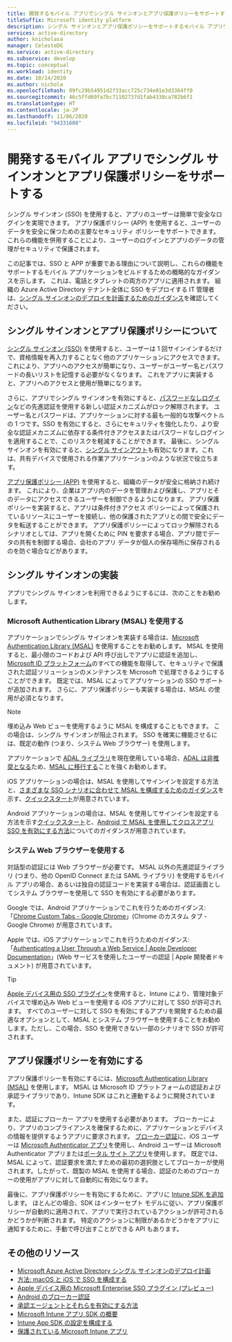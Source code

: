 ```yaml
---
title: 開発するモバイル アプリでシングル サインオンとアプリ保護ポリシーをサポートする | Azure
titleSuffix: Microsoft identity platform
description: シングル サインオンとアプリ保護ポリシーをサポートするモバイル アプリケーションのビルドの説明と概要
services: active-directory
author: knicholasa
manager: CelesteDG
ms.service: active-directory
ms.subservice: develop
ms.topic: conceptual
ms.workload: identity
ms.date: 10/14/2020
ms.author: nichola
ms.openlocfilehash: 09fc29b54951d2f33acc725c734e01e3d3364ff0
ms.sourcegitcommit: 46c5ffd69fa7bc71102737d1fab4338ca782b6f1
ms.translationtype: HT
ms.contentlocale: ja-JP
ms.lasthandoff: 11/06/2020
ms.locfileid: "94331608"
---
```

# <a name="support-single-sign-on-and-app-protection-policies-in-mobile-apps-you-develop"></a>開発するモバイル アプリでシングル サインオンとアプリ保護ポリシーをサポートする

シングル サインオン (SSO) を使用すると、アプリのユーザーは簡単で安全なログインを実現できます。 アプリ保護ポリシー (APP) を使用すると、ユーザーのデータを安全に保つための主要なセキュリティ ポリシーをサポートできます。 これらの機能を併用することにより、ユーザーのログインとアプリのデータの管理がセキュリティで保護されます。

この記事では、SSO と APP が重要である理由について説明し、これらの機能をサポートするモバイル アプリケーションをビルドするための概略的なガイダンスを示します。 これは、電話とタブレットの両方のアプリに適用されます。 組織の Azure Active Directory テナント全体に SSO をデプロイする IT 管理者は、[シングル サインオンのデプロイを計画するためのガイダンス](../manage-apps/plan-sso-deployment.md)を確認してください。

## <a name="about-single-sign-on-and-app-protection-policies"></a>シングル サインオンとアプリ保護ポリシーについて

[シングル サインオン (SSO)](../manage-apps/plan-sso-deployment.md) を使用すると、ユーザーは 1 回サインインするだけで、資格情報を再入力することなく他のアプリケーションにアクセスできます。 これにより、アプリへのアクセスが簡単になり、ユーザーがユーザー名とパスワードの長いリストを記憶する必要がなくなります。 これをアプリに実装すると、アプリへのアクセスと使用が簡単になります。

さらに、アプリでシングル サインオンを有効にすると、[パスワードなしログイン](../authentication/concept-authentication-passwordless.md)などの先進認証を使用する新しい認証メカニズムがロック解除されます。 ユーザー名とパスワードは、アプリケーションに対する最も一般的な攻撃ベクトルの 1 つです。SSO を有効にすると、さらにセキュリティを強化したり、より安全な認証メカニズムに依存する条件付きアクセスまたはパスワードなしログインを適用することで、このリスクを軽減することができます。 最後に、シングル サインオンを有効にすると、[シングル サインアウト](v2-protocols-oidc.md#single-sign-out)も有効になります。これは、共有デバイスで使用される作業アプリケーションのような状況で役立ちます。

[アプリ保護ポリシー (APP)](/mem/intune/apps/app-protection-policy) を使用すると、組織のデータが安全に格納され続けます。 これにより、企業はアプリ内のデータを管理および保護し、アプリとそのデータにアクセスできるユーザーを制御できるようになります。 アプリ保護ポリシーを実装すると、アプリは条件付きアクセス ポリシーによって保護されているリソースにユーザーを接続し、他の保護されたアプリとの間で安全にデータを転送することができます。 アプリ保護ポリシーによってロック解除されるシナリオとしては、アプリを開くために PIN を要求する場合、アプリ間でデータの共有を制御する場合、会社のアプリ データが個人の保存場所に保存されるのを防ぐ場合などがあります。

## <a name="implementing-single-sign-on"></a>シングル サインオンの実装

アプリでシングル サインオンを利用できるようにするには、次のことをお勧めします。

### <a name="use-microsoft-authentication-library-msal"></a>Microsoft Authentication Library (MSAL) を使用する

アプリケーションでシングル サインオンを実装する場合は、[Microsoft Authentication Library (MSAL)](msal-overview.md) を使用することをお勧めします。 MSAL を使用すると、最小限のコードおよび API 呼び出しでアプリに認証を追加し、[Microsoft ID プラットフォーム](/azure/active-directory/develop/)のすべての機能を取得して、セキュリティで保護された認証ソリューションのメンテナンスを Microsoft で処理できるようにすることができます。 既定では、MSAL によってアプリケーションの SSO サポートが追加されます。 さらに、アプリ保護ポリシーも実装する場合は、MSAL の使用が必須となります。

> [!NOTE]
> 埋め込み Web ビューを使用するように MSAL を構成することもできます。 この場合は、シングル サインオンが阻止されます。 SSO を確実に機能させるには、既定の動作 (つまり、システム Web ブラウザー) を使用します。

アプリケーションで [ADAL ライブラリ](../azuread-dev/active-directory-authentication-libraries.md)を現在使用している場合、[ADAL は非推奨となる](https://techcommunity.microsoft.com/t5/azure-active-directory-identity/update-your-applications-to-use-microsoft-authentication-library/ba-p/1257363)ため、[MSAL に移行する](msal-migration.md)ことを強くお勧めします。

iOS アプリケーションの場合は、MSAL を使用してサインインを設定する方法と、[さまざまな SSO シナリオに合わせて MSAL を構成するためのガイダンス](single-sign-on-macos-ios.md)を示す、[クイックスタート](quickstart-v2-ios.md)が用意されています。

Android アプリケーションの場合は、MSAL を使用してサインインを設定する方法を示す[クイックスタート](quickstart-v2-android.md)と、[Android で MSAL を使用してクロスアプリ SSO を有効にする方法](msal-android-single-sign-on.md)についてのガイダンスが用意されています。

### <a name="use-the-system-web-browser"></a>システム Web ブラウザーを使用する

対話型の認証には Web ブラウザーが必要です。 MSAL 以外の先進認証ライブラリ (つまり、他の OpenID Connect または SAML ライブラリ) を使用するモバイル アプリの場合、あるいは独自の認証コードを実装する場合は、認証画面としてシステム ブラウザーを使用して SSO を有効にする必要があります。

Google では、Android アプリケーションでこれを行うためのガイダンス: 「[Chrome Custom Tabs - Google Chrome](https://developer.chrome.com/multidevice/android/customtabs)」(Chrome のカスタム タブ - Google Chrome) が用意されています。

Apple では、iOS アプリケーションでこれを行うためのガイダンス: 「[Authenticating a User Through a Web Service | Apple Developer Documentation](https://developer.apple.com/documentation/authenticationservices/authenticating_a_user_through_a_web_service)」(Web サービスを使用したユーザーの認証 | Apple 開発者ドキュメント) が用意されています。

> [!TIP]
> [Apple デバイス用の SSO プラグイン](apple-sso-plugin.md)を使用すると、Intune により、管理対象デバイスで埋め込み Web ビューを使用する iOS アプリに対して SSO が許可されます。 すべてのユーザーに対して SSO を有効にするアプリを開発するための最適なオプションとして、MSAL とシステム ブラウザーを使用することをお勧めします。ただし、この場合、SSO を使用できない一部のシナリオで SSO が許可されます。

## <a name="enable-app-protection-policies"></a>アプリ保護ポリシーを有効にする

アプリ保護ポリシーを有効にするには、[Microsoft Authentication Library (MSAL)](msal-overview.md) を使用します。 MSAL は Microsoft ID プラットフォームの認証および承認ライブラリであり、Intune SDK はこれと連動するように開発されています。

また、認証にブローカー アプリを使用する必要があります。 ブローカーにより、アプリのコンプライアンスを確保するために、アプリケーションとデバイスの情報を提供するようアプリに要求されます。 [ブローカー認証](brokered-auth.md)に、iOS ユーザーは [Microsoft Authenticator アプリ](../user-help/user-help-auth-app-sign-in.md)を使用し、Android ユーザーは Microsoft Authenticator アプリまたは[ポータル サイト アプリ](https://play.google.com/store/apps/details?id=com.microsoft.windowsintune.companyportal)を使用します。 既定では、MSAL によって、認証要求を満たすための最初の選択肢としてブローカーが使用されます。したがって、既製の MSAL を使用する場合、認証のためのブローカーの使用がアプリに対して自動的に有効になります。

最後に、アプリ保護ポリシーを有効にするために、アプリに [Intune SDK を追加](/mem/intune/developer/app-sdk-get-started)します。 ほとんどの場合、SDK はインターセプト モデルに従い、アプリ保護ポリシーが自動的に適用されて、アプリで実行されているアクションが許可されるかどうかが判断されます。 特定のアクションに制限があるかどうかをアプリに通知するために、手動で呼び出すことができる API もあります。

## <a name="additional-resources"></a>その他のリソース

- [Microsoft Azure Active Directory シングル サインオンのデプロイ計画](../manage-apps/plan-sso-deployment.md)
- [方法: macOS と iOS で SSO を構成する](single-sign-on-macos-ios.md)
- [Apple デバイス用の Microsoft Enterprise SSO プラグイン (プレビュー)](apple-sso-plugin.md)
- [Android のブローカー認証](brokered-auth.md)
- [承認エージェントとそれらを有効にする方法](authorization-agents.md)
- [Microsoft Intune アプリ SDK の概要](/mem/intune/developer/app-sdk-get-started)
- [Intune App SDK の設定を構成する](/mem/intune/developer/app-sdk-ios#configure-settings-for-the-intune-app-sdk)
- [保護されている Microsoft Intune アプリ](/mem/intune/apps/apps-supported-intune-apps)
